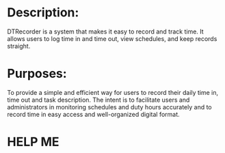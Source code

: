 # Description:
DTRecorder is a system that makes it easy to record and track time. It allows users to log time in and time out, view schedules, 
and keep records straight.

# Purposes:
To provide a simple and efficient way for users to record their daily time in, time out and task description. The intent is to facilitate users and administrators in monitoring schedules and duty hours accurately and to record time in easy access and well-organized digital format.

# HELP ME
